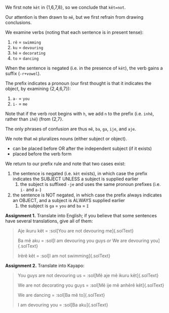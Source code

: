 We first note `kêt` in {1,6,7,8}, so we conclude that `kêt=not`. 

Our attention is then drawn to `mẽ`, but we first refrain from drawing conclusions. 

We examine verbs (noting that each sentence is in present tense): 
1. `rê` = `swimming`
2. `ku` = `devouring`
3. `hê` = `decorating`
4. `to` = `dancing`

When the sentence is negated (i.e. in the presence of `kêt`), the verb gains a suffix (`-r+vowel`). 

The prefix indicates a pronoun (our first thought is that it indicates the object, by examining {2,4,6,7}):
1. `a-` = `you` 
2. `i-` = `me`

Note that if the verb root begins with `h`, we add `n` to the prefix (i.e. `inhê`, rather than `ihê`) (from {2,7}.

The only phrases of confusion are thus `mẽ`, `ba`, `ga`, `ije`, and `aje`. 

We note that `mẽ` pluralizes nouns (either subject or object).
- can be placed before OR after the independent subject (if it exists)
- placed before the verb form

We return to our prefix rule and note that two cases exist:
1. the sentence is negated (i.e. `kêt` exists), in which case the prefix indicates the SUBJECT UNLESS a subject is supplied earlier
	1. the subject is suffixed `-je` and uses the same pronoun prefixes (i.e. `i-` and `a-`)
2. the sentence is NOT negated, in which case the prefix always indicates an OBJECT, and a subject is ALWAYS supplied earlier
	1. the subject is `ga` = `you` and `ba` = `I`

**Assignment 1.** Translate into English; if you believe that some sentences have several
translations, give all of them:
> Aje ikuru kêt = :sol[You are not devouring me]{.solText}
>
> Ba mẽ aku = :sol[I am devouring you guys *or* We are devouring you]{.solText}
>
> Irêrê kêt = :sol[I am not swimming]{.solText}

**Assignment 2.** Translate into Kayapo:
> You guys are not devouring us = :sol[Mẽ aje mẽ ikuru kêt]{.solText}
>
> We are not decorating you guys = :sol[Mẽ ije mẽ anhêrê kêt]{.solText}
>
> We are dancing = :sol[Ba mẽ to]{.solText}
>
> I am devouring you = :sol[Ba aku]{.solText}